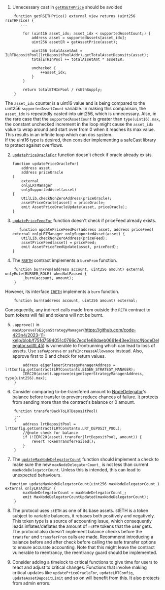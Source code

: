 1. Unnecessary cast in [`getRSETHPrice`](https://github.com/code-423n4/2023-11-kelp/blob/f751d7594051c0766c7ecd1e68daeb0661e43ee3/src/LRTOracle.sol#L66) should be avoided 
```
    function getRSETHPrice() external view returns (uint256 rsETHPrice) {
       ...

        for (uint16 asset_idx; asset_idx < supportedAssetCount;) {
            address asset = supportedAssets[asset_idx];
            uint256 assetER = getAssetPrice(asset);

            uint256 totalAssetAmt = ILRTDepositPool(lrtDepositPoolAddr).getTotalAssetDeposits(asset);
            totalETHInPool += totalAssetAmt * assetER;

            unchecked {
                ++asset_idx;
            }
        }

        return totalETHInPool / rsEthSupply;
    }
```
The `asset_idx` counter is a uint16 value and is being compared to the uint256 `supportedAssetCount` variable. In making this comparison, the `asset_idx` is repeatedly casted into uint256, which is unnecessary. 
Also, in the rare case that the `supportedAssetCount` is greater than `type(uint16).max`, the constant unchecked increment in the loop might cause the `asset_idx` value to wrap around and start over from 0 when it reaches its max value. This results in an infinite loop which can dos system.  
If the uint16 type is desired, then consider implementing a safeCast library to protect against overflows. 

2. [`updatePriceOracleFor`](https://github.com/code-423n4/2023-11-kelp/blob/f751d7594051c0766c7ecd1e68daeb0661e43ee3/src/LRTOracle.sol#L66) function doesn't check if oracle already exists.
    ```
    function updatePriceOracleFor(
        address asset,
        address priceOracle
    )
        external
        onlyLRTManager
        onlySupportedAsset(asset)
    {
        UtilLib.checkNonZeroAddress(priceOracle);
        assetPriceOracle[asset] = priceOracle;
        emit AssetPriceOracleUpdate(asset, priceOracle);
    }
    ```

3. [`updatePriceFeedFor`](https://github.com/code-423n4/2023-11-kelp/blob/f751d7594051c0766c7ecd1e68daeb0661e43ee3/src/oracles/ChainlinkPriceOracle.sol#L45) function doesn't check if priceFeed already exists.
    ```
       function updatePriceFeedFor(address asset, address priceFeed) external onlyLRTManager onlySupportedAsset(asset) {
        UtilLib.checkNonZeroAddress(priceFeed);
        assetPriceFeed[asset] = priceFeed;
        emit AssetPriceFeedUpdate(asset, priceFeed);
    }

4. The [`RSETH`](https://github.com/code-423n4/2023-11-kelp/blob/f751d7594051c0766c7ecd1e68daeb0661e43ee3/src/RSETH.sol#L54) contract implements a `burnFrom` function.

```
    function burnFrom(address account, uint256 amount) external onlyRole(BURNER_ROLE) whenNotPaused {
        _burn(account, amount);
    }
```
However, its interface [`IRETH`](https://github.com/code-423n4/2023-11-kelp/blob/f751d7594051c0766c7ecd1e68daeb0661e43ee3/src/interfaces/IRSETH.sol#L9) implements a `burn` function. 

```
    function burn(address account, uint256 amount) external;
```
Consequently, any indirect calls made from outside the `RETH` contract to burn tokens will fail and tokens will not be burnt.

5. `.approve()` in `maxApproveToEigenStrategyManager`(https://github.com/code-423n4/2023-11-kelp/blob/f751d7594051c0766c7ecd1e68daeb0661e43ee3/src/NodeDelegator.sol#L45) is vulnerable to frontrunning which can lead to loss of assets. Use `safeApprove` or `safeIncreaseAllowance` instead. Also, approve first to 0 and check for return values.

```
        address eigenlayerStrategyManagerAddress = lrtConfig.getContract(LRTConstants.EIGEN_STRATEGY_MANAGER);
        IERC20(asset).approve(eigenlayerStrategyManagerAddress, type(uint256).max);
    }
```

6. Consider comparing to-be-transfered amount to [NodeDelegator](https://github.com/code-423n4/2023-11-kelp/blob/f751d7594051c0766c7ecd1e68daeb0661e43ee3/src/NodeDelegator.sol#L74)'s balance before transfer to prevent reduce chances of failure.
It protects from sending more than the contract's balance or 0 amount.
```
    function transferBackToLRTDepositPool(
    ...
    {
        address lrtDepositPool = lrtConfig.getContract(LRTConstants.LRT_DEPOSIT_POOL);
        //@note check for balance
        if (!IERC20(asset).transfer(lrtDepositPool, amount)) {
            revert TokenTransferFailed();
        }
    }
```

7. The [`updateMaxNodeDelegatorCount`](https://github.com/code-423n4/2023-11-kelp/blob/f751d7594051c0766c7ecd1e68daeb0661e43ee3/src/LRTDepositPool.sol#L202) function should implement a check to make sure the new `maxNodeDelegatorCount_` is not less than current `maxNodeDelegatorCount`. Unless this is intended, this can lead to unexpected behaviours.
```
  function updateMaxNodeDelegatorCount(uint256 maxNodeDelegatorCount_) external onlyLRTAdmin {
        maxNodeDelegatorCount = maxNodeDelegatorCount_;
        emit MaxNodeDelegatorCountUpdated(maxNodeDelegatorCount);
    }
```

8. The protocol uses `stETH` as one of its base assets. stETH is a token subject to variable balances, it rebases both positively and negatively. This token type is a source of accounting issue, which consequently leads inflates/deflates the amount of `rsETH` tokens that the user gets. The protocol also doesn't implement balance checks before the `transfer` and `transferFrom` calls are made. Recommend introducing a balance before and after check before calling the safe transfer options to ensure accurate accounting. Note that this might leave the contract vulnerable to reentrancy, the reentrancy guard should be implemented.

9. Consider adding a timelock to critical functions to give time for users to react and adjust to critical changes. Functions that involve making critical updates like `updatePriceOracleFor`, `updateLRTConfig`, `updateAssetDepositLimit` and so on will benefit from this. It also protects from admin errors.
